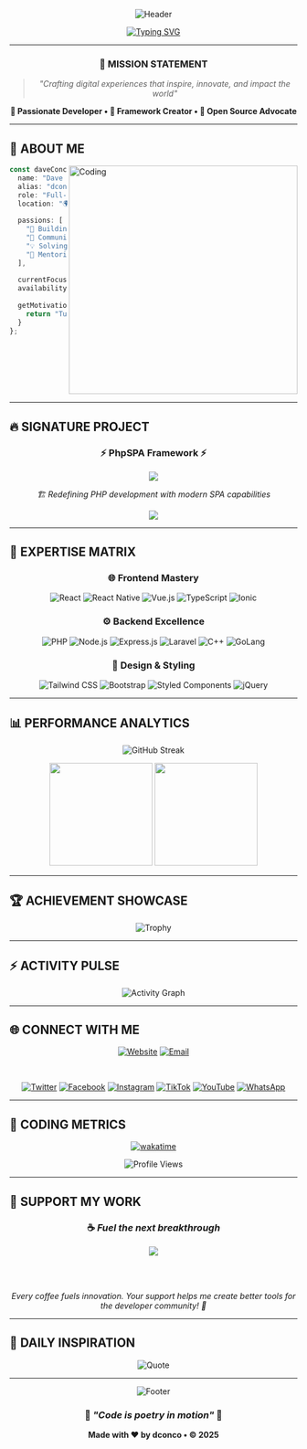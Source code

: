 <div align="center">
  
  ![Header](https://capsule-render.vercel.app/api?type=waving&color=gradient&customColorList=6,11,20&height=300&section=header&text=dconco.dev&fontSize=50&fontAlignY=35&desc=Where%20Innovation%20Meets%20Excellence&descAlignY=55&descSize=20&animation=fadeIn)
  
</div>

<div align="center">
  
  [![Typing SVG](https://readme-typing-svg.demolab.com?font=JetBrains+Mono&weight=600&size=28&duration=3000&pause=1000&color=FF6B6B&background=FFFFFF00&center=true&vCenter=true&multiline=true&repeat=false&width=800&height=120&lines=%F0%9F%91%8B+Welcome+to+my+digital+universe;%F0%9F%92%AB+I'm+Dave+Conco+%E2%80%A2+Full-Stack+Architect;%F0%9F%8C%9F+Building+tomorrow's+web+today)](https://git.io/typing-svg)
  
</div>

---

<div align="center">
  
  ### 🎯 **MISSION STATEMENT**
  
  > *"Crafting digital experiences that inspire, innovate, and impact the world"*
  
  **🌟 Passionate Developer • 🚀 Framework Creator • 💎 Open Source Advocate**
  
</div>

---

## 🎨 **ABOUT ME**

<img align="right" alt="Coding" width="400" src="https://media.giphy.com/media/qgQUggAC3Pfv687qPC/giphy.gif">

```typescript
const daveConco = {
  name: "Dave Conco",
  alias: "dconco",
  role: "Full-Stack Architect & Framework Creator",
  location: "🌍 Global Digital Nomad",
  
  passions: [
    "🚀 Building revolutionary frameworks",
    "🌟 Community-driven development", 
    "💡 Solving complex problems",
    "🎯 Mentoring next-gen developers"
  ],
  
  currentFocus: "PhpSPA Framework Evolution",
  availability: "Open for freelance projects",
  
  getMotivation: () => {
    return "Turning ideas into reality, one commit at a time ✨";
  }
};
```

<br clear="right"/>

---

## 🔥 **SIGNATURE PROJECT**

<div align="center">
  
  ### ⚡ **PhpSPA Framework** ⚡
  
  <a href="https://phpspa.readthedocs.io">
    <img src="https://img.shields.io/badge/PhpSPA-Revolutionary%20Framework-FF6B6B?style=for-the-badge&logo=php&logoColor=white&labelColor=2D3748" />
  </a>
  
  *🏗️ Redefining PHP development with modern SPA capabilities*
  
  <img src="https://github-readme-stats.vercel.app/api/pin/?username=dconco&repo=phpspa&theme=radical&border_radius=15&border_color=FF6B6B" />
  
</div>

---

## 🎯 **EXPERTISE MATRIX**

<div align="center">

### 🌐 **Frontend Mastery**
![React](https://img.shields.io/badge/React-61DAFB?style=for-the-badge&logo=react&logoColor=black)
![React Native](https://img.shields.io/badge/React_Native-20232A?style=for-the-badge&logo=react&logoColor=61DAFB)
![Vue.js](https://img.shields.io/badge/Vue.js-4FC08D?style=for-the-badge&logo=vue.js&logoColor=white)
![TypeScript](https://img.shields.io/badge/TypeScript-3178C6?style=for-the-badge&logo=typescript&logoColor=white)
![Ionic](https://img.shields.io/badge/Ionic-3880FF?style=for-the-badge&logo=ionic&logoColor=white)

### ⚙️ **Backend Excellence**
![PHP](https://img.shields.io/badge/PHP-777BB4?style=for-the-badge&logo=php&logoColor=white)
![Node.js](https://img.shields.io/badge/Node.js-339933?style=for-the-badge&logo=node.js&logoColor=white)
![Express.js]([https://img.shields.io/badge/Node.js-339933?style=for-the-badge&logo=node.js&logoColor=white](https://img.shields.io/badge/Express.js-000000?style=for-the-badge&logo=express&logoColor=white))
![Laravel](https://img.shields.io/badge/Laravel-FF2D20?style=for-the-badge&logo=laravel&logoColor=white)
![C++](https://img.shields.io/badge/C++-00599C?style=for-the-badge&logo=c%2B%2B&logoColor=white)
![GoLang](https://img.shields.io/badge/GoLang-00ADD8?style=for-the-badge&logo=go&logoColor=white)

### 🎨 **Design & Styling**
![Tailwind CSS](https://img.shields.io/badge/Tailwind_CSS-06B6D4?style=for-the-badge&logo=tailwind-css&logoColor=white)
![Bootstrap](https://img.shields.io/badge/Bootstrap-7952B3?style=for-the-badge&logo=bootstrap&logoColor=white)
![Styled Components](https://img.shields.io/badge/Styled_Components-DB7093?style=for-the-badge&logo=styled-components&logoColor=white)
![jQuery](https://img.shields.io/badge/jQuery-0769AD?style=for-the-badge&logo=jquery&logoColor=white)

</div>

---

## 📊 **PERFORMANCE ANALYTICS**

<div align="center">
  
  ![GitHub Streak](https://github-profile-summary-cards.vercel.app/api/cards/profile-details?username=dconco&theme=radical)
  
</div>

<div align="center">
  
  <img height="180em" src="https://github-profile-summary-cards.vercel.app/api/cards/stats?username=dconco&theme=radical"/>
  <img height="180em" src="https://github-profile-summary-cards.vercel.app/api/cards/repos-per-language?username=dconco&theme=radical"/>
  
</div>

---

## 🏆 **ACHIEVEMENT SHOWCASE**

<div align="center">
  
  ![Trophy](https://github-profile-trophy.vercel.app/?username=dconco&theme=radical&no-frame=true&no-bg=true&margin-w=4&row=2&column=4)
  
</div>

---

## ⚡ **ACTIVITY PULSE**

<div align="center">
  
  ![Activity Graph](https://github-readme-activity-graph.vercel.app/graph?username=dconco&custom_title=dconco's%20Contribution%20Graph&bg_color=0D1117&color=FF6B6B&line=FF6B6B&point=FFFFFF&area=true&hide_border=true)
  
</div>

---

## 🌐 **CONNECT WITH ME**

<div align="center">
  
  [![Website](https://img.shields.io/badge/🌐_Portfolio-dconco.dev-FF6B6B?style=for-the-badge&logoColor=white)](https://dconco.github.io)
  [![Email](https://img.shields.io/badge/📧_Email-concodave@gmail.com-FF6B6B?style=for-the-badge&logoColor=white)](mailto:concodave@gmail.com)
  
  <br>

  [![Twitter](https://img.shields.io/badge/Twitter-1DA1F2?style=for-the-badge&logo=twitter&logoColor=white)](https://x.com/@dave_conco)
  [![Facebook](https://img.shields.io/badge/Facebook-1877F2?style=for-the-badge&logo=facebook&logoColor=white)](https://facebook.com/daveconco)
  [![Instagram](https://img.shields.io/badge/Instagram-E4405F?style=for-the-badge&logo=instagram&logoColor=white)](https://instagram.com/conco_dave)
  [![TikTok](https://img.shields.io/badge/TikTok-000000?style=for-the-badge&logo=tiktok&logoColor=white)](https://tiktok.com/@dconco)
  [![YouTube](https://img.shields.io/badge/YouTube-FF0000?style=for-the-badge&logo=youtube&logoColor=white)](https://youtube.com/@daveconco)
  [![WhatsApp](https://img.shields.io/badge/WhatsApp-25D366?style=for-the-badge&logo=whatsapp&logoColor=white)](https://wa.me/+2348025983267)
  
</div>

---

## 💎 **CODING METRICS**

<div align="center">
  
  [![wakatime](https://wakatime.com/badge/user/0517f493-dfd0-4a97-8bab-04314ad333e1.svg?style=for-the-badge)](https://wakatime.com/@0517f493-dfd0-4a97-8bab-04314ad333e1)
  
  ![Profile Views](https://komarev.com/ghpvc/?username=dconco&color=FF6B6B&style=for-the-badge&label=PROFILE+VIEWS)
  
</div>

---

## 💖 **SUPPORT MY WORK**

<div align="center">
  
  ### ☕ *Fuel the next breakthrough*
  
  <a href="https://www.buymeacoffee.com/dconco">
    <img src="https://img.shields.io/badge/Buy_Me_A_Coffee-FFDD00?style=for-the-badge&logo=buy-me-a-coffee&logoColor=black" />
  </a>
  
  <br><br>
  
  *Every coffee fuels innovation. Your support helps me create better tools for the developer community! 🚀*
  
</div>

---

## 🌟 **DAILY INSPIRATION**

<div align="center">
  
  ![Quote](https://quotes-github-readme.vercel.app/api?type=horizontal&theme=radical&border=true)
  
</div>

---

<div align="center">
  
  ![Footer](https://capsule-render.vercel.app/api?type=waving&color=gradient&customColorList=6,11,20&height=200&section=footer&text=Let's%20Build%20Something%20Amazing&fontSize=30&fontAlignY=65&desc=The%20Future%20is%20Code&descAlignY=85&descSize=16&animation=fadeIn)
  
  ### 🌈 *"Code is poetry in motion"* 🌈
  
  **Made with ❤️ by dconco • © 2025**
  
</div>
